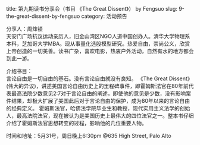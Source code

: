 title: 第九期读书分享会（书目 《The Great Dissent》） by Fengsuo
slug: 9-the-great-dissent-by-fengsuo
category: 活动预告

分享人：周烽锁<br>
天安门广场抗议运动亲历人，旧金山湾区NGO人道中国创办人。清华大学物理系本科，芝加哥大学MBA。现从事量化选股模型研究。热爱自由，崇尚公义，欣赏上帝创造的一切美善。读书广杂，喜欢电影，热衷户外活动，自然有水的地方都会到此一游。

介绍书目：<br>
言论自由是一切自由的基石。没有言论自由就没有良知。
《The Great Dissent》(伟大的异议)，讲述美国言论自由历史上的里程碑事件，即霍姆斯法官在80年前代表最高法院少数意见2:7对于言论自由的阐述，即使他的意见是少数，没有影响案件结果，却极大扩展了美国此后对于言论自由的保护，成为80年以来的言论自由的经典定义。
霍姆斯法官，哈佛法学院毕业生和教授，现代实用主义法学的创始人，最高法院法官，现在被认为是美国历史上最伟大的四位法官之一。整本书仔细介绍了霍姆斯法官思想转变的过程，影响他的几位重要人物。

时间和地址：5月31号，周日晚上6:30pm
@635 High Street, Palo Alto

